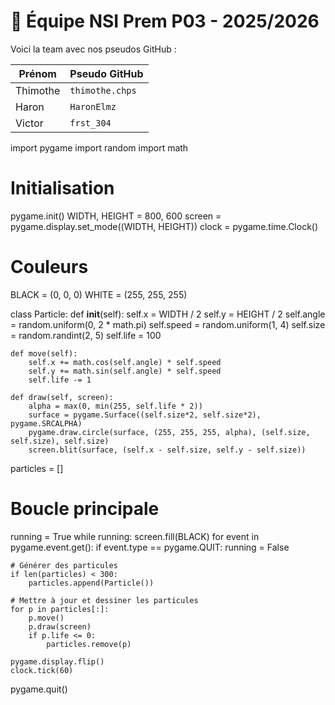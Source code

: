 # 🚀 Équipe NSI Prem P03 - 2025/2026

Voici la team avec nos pseudos GitHub :

| Prénom  | Pseudo GitHub    |
|---------|------------------|
| Thimothe | `thimothe.chps`  |
| Haron    | `HaronElmz`      |
| Victor   | `frst_304`       |

import pygame
import random
import math

# Initialisation
pygame.init()
WIDTH, HEIGHT = 800, 600
screen = pygame.display.set_mode((WIDTH, HEIGHT))
clock = pygame.time.Clock()

# Couleurs
BLACK = (0, 0, 0)
WHITE = (255, 255, 255)

class Particle:
    def __init__(self):
        self.x = WIDTH / 2
        self.y = HEIGHT / 2
        self.angle = random.uniform(0, 2 * math.pi)
        self.speed = random.uniform(1, 4)
        self.size = random.randint(2, 5)
        self.life = 100

    def move(self):
        self.x += math.cos(self.angle) * self.speed
        self.y += math.sin(self.angle) * self.speed
        self.life -= 1

    def draw(self, screen):
        alpha = max(0, min(255, self.life * 2))
        surface = pygame.Surface((self.size*2, self.size*2), pygame.SRCALPHA)
        pygame.draw.circle(surface, (255, 255, 255, alpha), (self.size, self.size), self.size)
        screen.blit(surface, (self.x - self.size, self.y - self.size))

particles = []

# Boucle principale
running = True
while running:
    screen.fill(BLACK)
    for event in pygame.event.get():
        if event.type == pygame.QUIT:
            running = False

    # Générer des particules
    if len(particles) < 300:
        particles.append(Particle())

    # Mettre à jour et dessiner les particules
    for p in particles[:]:
        p.move()
        p.draw(screen)
        if p.life <= 0:
            particles.remove(p)

    pygame.display.flip()
    clock.tick(60)

pygame.quit()
